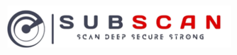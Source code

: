 <!-- markdownlint-disable MD033 MD041 -->
<div align="center">
  <picture>
    <source media="(prefers-color-scheme: dark)" srcset="https://github.com/eredotpkfr/subscan/blob/refactors/assets/logo-light.png">
    <img alt="Subscan Logo" with="480px" height="95px" src="https://github.com/eredotpkfr/subscan/blob/refactors/assets/logo-dark.png">
  </picture>
</div>
<!-- markdownlint-enable MD033 MD041 -->
